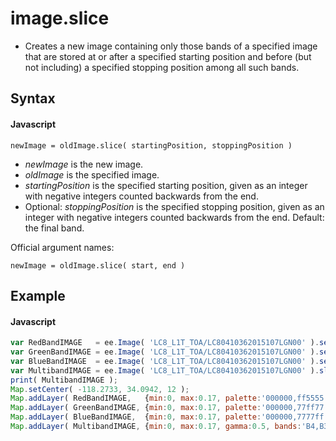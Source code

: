 # image.slice
- Creates a new image containing only those bands of a specified image that are stored at or after a specified starting position and before (but not including) a specified stopping position among all such bands.

## Syntax

#### Javascript
```
newImage = oldImage.slice( startingPosition, stoppingPosition )
```

- *newImage* is the new image.
- *oldImage* is the specified image.
- *startingPosition* is the specified starting position, given as an integer with negative integers counted backwards from the end.
- Optional: *stoppingPosition* is the specified stopping position, given as an integer with negative integers counted backwards from the end.  Default: the final band.

Official argument names:
```
newImage = oldImage.slice( start, end )
```

## Example

#### Javascript
```javascript
var RedBandIMAGE   = ee.Image( 'LC8_L1T_TOA/LC80410362015107LGN00' ).select( ['B4'] );     // Los Angeles
var GreenBandIMAGE = ee.Image( 'LC8_L1T_TOA/LC80410362015107LGN00' ).select( ['B3'] );
var BlueBandIMAGE  = ee.Image( 'LC8_L1T_TOA/LC80410362015107LGN00' ).select( ['B2'] );
var MultibandIMAGE = ee.Image( 'LC8_L1T_TOA/LC80410362015107LGN00' ).slice( 1,4 );
print( MultibandIMAGE );
Map.setCenter( -118.2733, 34.0942, 12 ); 
Map.addLayer( RedBandIMAGE,   {min:0, max:0.17, palette:'000000,ff5555'},     'RednessImage'   );
Map.addLayer( GreenBandIMAGE, {min:0, max:0.17, palette:'000000,77ff77'},     'Greenness Image');
Map.addLayer( BlueBandIMAGE,  {min:0, max:0.17, palette:'000000,7777ff'},     'Blueness Image' );
Map.addLayer( MultibandIMAGE, {min:0, max:0.17, gamma:0.5, bands:'B4,B3,B2'}, 'Multiband Image');
```
